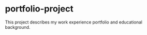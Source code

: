# portfolio-project
This project describes my work experience portfolio and educational background.
